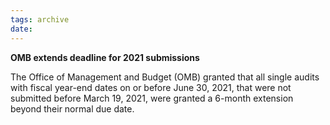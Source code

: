 ```yaml
---
tags: archive
date: 
---
```


**OMB extends deadline for 2021 submissions** 

The Office of Management and Budget (OMB) granted that all single audits with fiscal year-end dates on or before June 30, 2021, that were not submitted before March 19, 2021, were granted a 6-month extension beyond their normal due date.